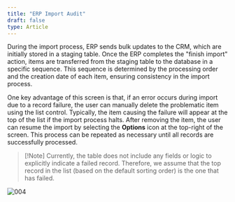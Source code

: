 ```yaml
---
title: "ERP Import Audit"
draft: false
type: Article
---
```




During the import process, ERP sends bulk updates to the CRM, which are initially stored in a staging table. Once the ERP completes the "finish import" action, items are transferred from the staging table to the database in a specific sequence. This sequence is determined by the processing order and the creation date of each item, ensuring consistency in the import process.

One key advantage of this screen is that, if an error occurs during import due to a record failure, the user can manually delete the problematic item using the list control. Typically, the item causing the failure will appear at the top of the list if the import process halts. After removing the item, the user can resume the import by selecting the **Options** icon at the top-right of the screen. This process can be repeated as necessary until all records are successfully processed.

>[!Note] Currently, the table does not include any fields or logic to explicitly indicate a failed record. Therefore, we assume that the top record in the list (based on the default sorting order) is the one that has failed.


![004](/Modules/assets/images/004.png)